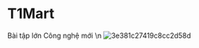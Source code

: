 # T1Mart
Bài tập lớn Công nghệ mới
\n
![3e381c27419c8cc2d58d](https://user-images.githubusercontent.com/114148831/210288857-105a71a9-674d-46e4-b4b5-bb61fb50c794.jpg)
